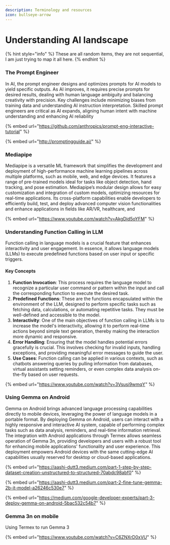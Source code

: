 ```yaml
---
description: Terminology and resources
icon: bullseye-arrow
---
```


# Understanding AI landscape



{% hint style="info" %}
These are all random items, they are not sequential, I am just trying to map it all here.
{% endhint %}

### The Prompt Engineer

In AI, the prompt engineer designs and optimizes prompts for AI models to yield specific outputs. As AI improves, it requires precise prompts for desired results, dealing with human language ambiguity and balancing creativity with precision. Key challenges include minimizing biases from training data and understanding AI instruction interpretation. Skilled prompt engineers are critical as AI expands, aligning human intent with machine understanding and enhancing AI reliability

{% embed url="https://github.com/anthropics/prompt-eng-interactive-tutorial" %}

{% embed url="http://promptingguide.ai/" %}

### Mediapipe

Mediapipe is a versatile ML framework that simplifies the development and deployment of high-performance machine learning pipelines across multiple platforms, such as mobile, web, and edge devices. It features a range of pre-trained models ideal for tasks like object detection, hand tracking, and pose estimation. Mediapipe’s modular design allows for easy customization and integration of custom models, optimizing resources for real-time applications. Its cross-platform capabilities enable developers to efficiently build, test, and deploy advanced computer vision functionalities and enhance applications in fields like AR/VR, healthcare, and

{% embed url="https://www.youtube.com/watch?v=AkgDid5oYFM" %}



### Understanding Function Calling in LLM

Function calling in language models is a crucial feature that enhances interactivity and user engagement. In essence, it allows language models (LLMs) to execute predefined functions based on user input or specific triggers.

#### Key Concepts

1. **Function Invocation**: This process requires the language model to recognize a particular user command or pattern within the input and call the corresponding function to execute the desired task.
2. **Predefined Functions**: These are the functions encapsulated within the environment of the LLM, designed to perform specific tasks such as fetching data, calculations, or automating repetitive tasks. They must be well-defined and accessible to the model.
3. **Interactivity**: One of the main objectives of function calling in LLMs is to increase the model's interactivity, allowing it to perform real-time actions beyond simple text generation, thereby making the interaction more dynamic and responsive.
4. **Error Handling**: Ensuring that the model handles potential errors gracefully is crucial. This involves checking for invalid inputs, handling exceptions, and providing meaningful error messages to guide the user.
5. **Use Cases**: Function calling can be applied in various contexts, such as chatbots answering queries by pulling information from databases, virtual assistants setting reminders, or even complex data analysis on-the-fly based on user requests.

{% embed url="https://www.youtube.com/watch?v=3Vsusi9wmqY" %}

### Using Gemma on Android

Gemma on Android brings advanced language processing capabilities directly to mobile devices, leveraging the power of language models in a portable format. By deploying Gemma on Android, users can interact with a highly responsive and interactive AI system, capable of performing complex tasks such as data analysis, reminders, and real-time information retrieval. The integration with Android applications through Termex allows seamless operation of Gemma 3n, providing developers and users with a robust tool for enhancing mobile applications' functionality and user experience. This deployment empowers Android devices with the same cutting-edge AI capabilities usually reserved for desktop or cloud-based applications.

{% embed url="https://aashi-dutt3.medium.com/part-1-step-by-step-dataset-creation-unstructured-to-structured-70abdc98abf0" %}

{% embed url="https://aashi-dutt3.medium.com/part-2-fine-tune-gemma-2b-it-model-a26246c530e7" %}

{% embed url="https://medium.com/google-developer-experts/part-3-deploy-gemma-on-android-5bac532c54b7" %}

### Gemma 3n on mobile

Using Termex to run Gemma 3

{% embed url="https://www.youtube.com/watch?v=C6ZNXrD0xVU" %}

